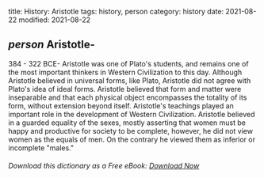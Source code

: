 title: History: Aristotle
tags: history, person
category: history
date: 2021-08-22
modified: 2021-08-22


## _person_  Aristotle-
384 - 322 BCE-
Aristotle was one of Plato's
students, and remains one of the most important thinkers in Western
Civilization to this day.  Although Aristotle believed in universal
forms, like Plato, Aristotle did not agree with Plato's idea of ideal
forms.  Aristotle believed that form and matter were inseparable and
that each physical object encompasses the totality of its form, without
extension beyond itself.   Aristotle's teachings played an important
role in the development of Western Civilization.  Aristotle believed
in a guarded equality of the sexes, mostly asserting that women must
be happy and productive for society to be complete, however, he did
not view women as the equals of men.  On the contrary he viewed them
as inferior or incomplete "males."


###### Download *this* dictionary as a Free eBook: [Download Now]({static}static/SerfHistoryDictionary.pdf)

